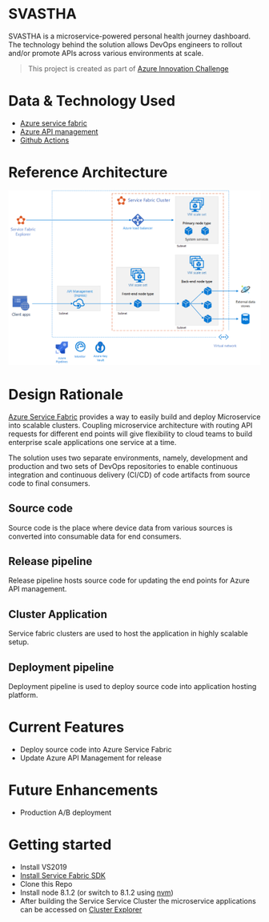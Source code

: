 # SVASTHA
SVASTHA is a microservice-powered personal health journey dashboard. The technology behind the solution allows DevOps engineers to rollout and/or promote APIs across various environments at scale.

> This project is created as part of [Azure Innovation Challenge](https://innovationchallenge.devpost.com/)

# Data & Technology Used

- [Azure service fabric](https://azure.microsoft.com/en-us/services/service-fabric/)
- [Azure API management](https://azure.microsoft.com/en-us/services/api-management/)
- [Github Actions](https://github.com/features/actions)

# Reference Architecture
![Reference Architecture](_images/ref-arch.png)

# Design Rationale ## 

[Azure Service Fabric](https://azure.microsoft.com/en-us/services/service-fabric/) provides a way to easily build and deploy Microservice into scalable clusters. Coupling microservice architecture with routing API requests for different end points will give flexibility to cloud teams to build enterprise scale applications one service at a time.

The solution uses two separate environments, namely, development and production and two sets of DevOps repositories to enable continuous integration and continuous delivery (CI/CD) of code artifacts from source code to final consumers.

## Source code ##
Source code is the place where device data from various sources is converted into consumable data for end consumers.

## Release pipeline ##
Release pipeline hosts source code for updating the end points for Azure API management.

## Cluster Application
Service fabric clusters are used to host the application in highly scalable setup.

## Deployment pipeline ##
Deployment pipeline is used to deploy source code into application hosting platform.

# Current Features ##
- Deploy source code into Azure Service Fabric
- Update Azure API Management for release

# Future Enhancements ##
- Production A/B deployment

# Getting started
- Install VS2019 
- [Install Service Fabric SDK](https://docs.microsoft.com/en-us/azure/service-fabric/service-fabric-get-started)
- Clone this Repo
- Install node 8.1.2 (or switch to 8.1.2 using [nvm](https://github.com/nvm-sh/nvm))
- After building the Service Service Cluster the microservice applications can be accessed on [Cluster Explorer](http://localhost:19080/Explorer)
